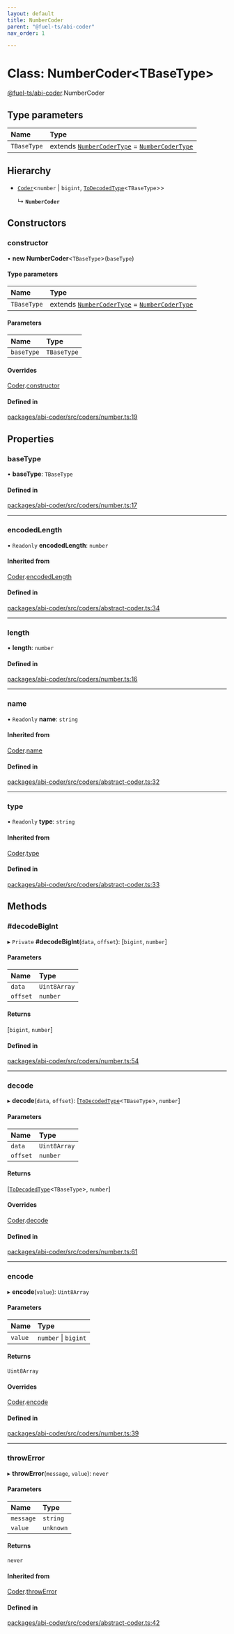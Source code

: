 ```yaml
---
layout: default
title: NumberCoder
parent: "@fuel-ts/abi-coder"
nav_order: 1

---
```


# Class: NumberCoder<TBaseType\>

[@fuel-ts/abi-coder](../index.md).NumberCoder

## Type parameters

| Name | Type |
| :------ | :------ |
| `TBaseType` | extends [`NumberCoderType`](../namespaces/internal.md#numbercodertype) = [`NumberCoderType`](../namespaces/internal.md#numbercodertype) |

## Hierarchy

- [`Coder`](Coder.md)<`number` \| `bigint`, [`ToDecodedType`](../namespaces/internal.md#todecodedtype)<`TBaseType`\>\>

  ↳ **`NumberCoder`**

## Constructors

### constructor

• **new NumberCoder**<`TBaseType`\>(`baseType`)

#### Type parameters

| Name | Type |
| :------ | :------ |
| `TBaseType` | extends [`NumberCoderType`](../namespaces/internal.md#numbercodertype) = [`NumberCoderType`](../namespaces/internal.md#numbercodertype) |

#### Parameters

| Name | Type |
| :------ | :------ |
| `baseType` | `TBaseType` |

#### Overrides

[Coder](Coder.md).[constructor](Coder.md#constructor)

#### Defined in

[packages/abi-coder/src/coders/number.ts:19](https://github.com/FuelLabs/fuels-ts/blob/master/packages/abi-coder/src/coders/number.ts#L19)

## Properties

### baseType

• **baseType**: `TBaseType`

#### Defined in

[packages/abi-coder/src/coders/number.ts:17](https://github.com/FuelLabs/fuels-ts/blob/master/packages/abi-coder/src/coders/number.ts#L17)

___

### encodedLength

• `Readonly` **encodedLength**: `number`

#### Inherited from

[Coder](Coder.md).[encodedLength](Coder.md#encodedlength)

#### Defined in

[packages/abi-coder/src/coders/abstract-coder.ts:34](https://github.com/FuelLabs/fuels-ts/blob/master/packages/abi-coder/src/coders/abstract-coder.ts#L34)

___

### length

• **length**: `number`

#### Defined in

[packages/abi-coder/src/coders/number.ts:16](https://github.com/FuelLabs/fuels-ts/blob/master/packages/abi-coder/src/coders/number.ts#L16)

___

### name

• `Readonly` **name**: `string`

#### Inherited from

[Coder](Coder.md).[name](Coder.md#name)

#### Defined in

[packages/abi-coder/src/coders/abstract-coder.ts:32](https://github.com/FuelLabs/fuels-ts/blob/master/packages/abi-coder/src/coders/abstract-coder.ts#L32)

___

### type

• `Readonly` **type**: `string`

#### Inherited from

[Coder](Coder.md).[type](Coder.md#type)

#### Defined in

[packages/abi-coder/src/coders/abstract-coder.ts:33](https://github.com/FuelLabs/fuels-ts/blob/master/packages/abi-coder/src/coders/abstract-coder.ts#L33)

## Methods

### #decodeBigInt

▸ `Private` **#decodeBigInt**(`data`, `offset`): [`bigint`, `number`]

#### Parameters

| Name | Type |
| :------ | :------ |
| `data` | `Uint8Array` |
| `offset` | `number` |

#### Returns

[`bigint`, `number`]

#### Defined in

[packages/abi-coder/src/coders/number.ts:54](https://github.com/FuelLabs/fuels-ts/blob/master/packages/abi-coder/src/coders/number.ts#L54)

___

### decode

▸ **decode**(`data`, `offset`): [[`ToDecodedType`](../namespaces/internal.md#todecodedtype)<`TBaseType`\>, `number`]

#### Parameters

| Name | Type |
| :------ | :------ |
| `data` | `Uint8Array` |
| `offset` | `number` |

#### Returns

[[`ToDecodedType`](../namespaces/internal.md#todecodedtype)<`TBaseType`\>, `number`]

#### Overrides

[Coder](Coder.md).[decode](Coder.md#decode)

#### Defined in

[packages/abi-coder/src/coders/number.ts:61](https://github.com/FuelLabs/fuels-ts/blob/master/packages/abi-coder/src/coders/number.ts#L61)

___

### encode

▸ **encode**(`value`): `Uint8Array`

#### Parameters

| Name | Type |
| :------ | :------ |
| `value` | `number` \| `bigint` |

#### Returns

`Uint8Array`

#### Overrides

[Coder](Coder.md).[encode](Coder.md#encode)

#### Defined in

[packages/abi-coder/src/coders/number.ts:39](https://github.com/FuelLabs/fuels-ts/blob/master/packages/abi-coder/src/coders/number.ts#L39)

___

### throwError

▸ **throwError**(`message`, `value`): `never`

#### Parameters

| Name | Type |
| :------ | :------ |
| `message` | `string` |
| `value` | `unknown` |

#### Returns

`never`

#### Inherited from

[Coder](Coder.md).[throwError](Coder.md#throwerror)

#### Defined in

[packages/abi-coder/src/coders/abstract-coder.ts:42](https://github.com/FuelLabs/fuels-ts/blob/master/packages/abi-coder/src/coders/abstract-coder.ts#L42)
